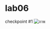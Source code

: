 # lab06

checkpoint #1
![ภาพ](https://github.com/user-attachments/assets/78862e6d-9304-4c92-b34c-63e6ab75d4f8)
